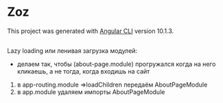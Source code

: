 # Zoz

This project was generated with [Angular CLI](https://github.com/angular/angular-cli) version 10.1.3.

##

Lazy loading или ленивая загрузка модулей:

- делаем так, чтобы (about-page.module) прогружался когда на него кликаешь, а не тогда, когда входишь на сайт

1. в app-routing.module =>loadChildren передаём AboutPageModule
2. в app.module удаляем импорты AboutPageModule

